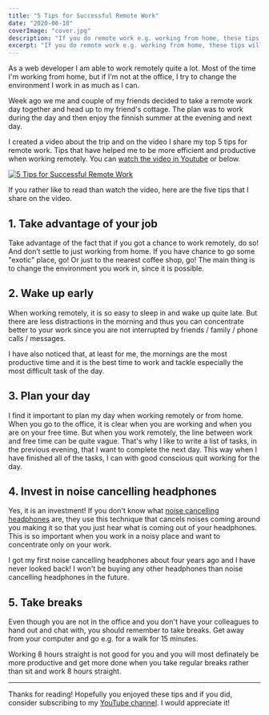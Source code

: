 ```yaml
---
title: "5 Tips for Successful Remote Work"
date: "2020-06-18"
coverImage: "cover.jpg"
description: "If you do remote work e.g. working from home, these tips will help you to be more productive and efficient when working remotely."
excerpt: "If you do remote work e.g. working from home, these tips will help you to be more productive and efficient when working remotely."
---
```


As a web developer I am able to work remotely quite a lot. Most of the time I'm working from home, but if I'm not at the office, I try to change the environment I work in as much as I can.

Week ago we me and couple of my friends decided to take a remote work day together and head up to my friend's cottage. The plan was to work during the day and then enjoy the finnish summer at the evening and next day.

I created a video about the trip and on the video I share my top 5 tips for remote work. Tips that have helped me to be more efficient and productive when working remotely. You can [watch the video in Youtube](https://www.youtube.com/watch?v=iODfHVTVECQ) or below.

[![5 Tips for Successful Remote Work](http://img.youtube.com/vi/iODfHVTVECQ/0.jpg)](http://www.youtube.com/watch?v=iODfHVTVECQ)

If you rather like to read than watch the video, here are the five tips that I share on the video.

## 1. Take advantage of your job

Take advantage of the fact that if you got a chance to work remotely, do so! And don’t settle to just working from home. If you have chance to go some "exotic" place, go! Or just to the nearest coffee shop, go! The main thing is to change the environment you work in, since it is possible.

## 2. Wake up early

When working remotely, it is so easy to sleep in and wake up quite late. But there are less distractions in the morning and thus you can concentrate better to your work since you are not interrupted by friends / family / phone calls / messages.

I have also noticed that, at least for me, the mornings are the most productive time and it is the best time to work and tackle especially the most difficult task of the day.

## 3. Plan your day

I find it important to plan my day when working remotely or from home. When you go to the office, it is clear when you are working and when you are on your free time. But when you work remotely, the line between work and free time can be quite vague. That's why I like to write a list of tasks, in the previous evening, that I want to complete the next day. This way when I have finished all of the tasks, I can with good conscious quit working for the day.

## 4. Invest in noise cancelling headphones

Yes, it is an investment! If you don't know what [noise cancelling headphones](/blog/noise-cancelling-headphones-should-you-buy-them/) are, they use this technique that cancels noises coming around you making it so that you just hear what is coming out of your headphones. This is so important when you work in a noisy place and want to concentrate only on your work.

I got my first noise cancelling headphones about four years ago and I have never looked back! I won't be buying any other headphones than noise cancelling headphones in the future.

## 5. Take breaks

Even though you are not in the office and you don't have your colleagues to hand out and chat with, you should remember to take breaks. Get away from your computer and go e.g. for a walk for 15 minutes.

Working 8 hours straight is not good for you and you will most definately be more productive and get more done when you take regular breaks rather than sit and work 8 hours straight.

---

Thanks for reading! Hopefully you enjoyed these tips and if you did, consider subscribing to my [YouTube channel](https://www.youtube.com/channel/UC34UXFLKqdW3cpk5CBu2Siw). I would appreciate it!
